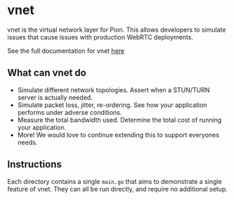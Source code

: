 # vnet
vnet is the virtual network layer for Pion. This allows developers to simulate issues that cause issues
with production WebRTC deployments.

See the full documentation for vnet [here](https://github.com/sssgun/ion/transport/tree/master/vnet#vnet)

## What can vnet do
* Simulate different network topologies. Assert when a STUN/TURN server is actually needed.
* Simulate packet loss, jitter, re-ordering. See how your application performs under adverse conditions.
* Measure the total bandwidth used. Determine the total cost of running your application.
* More! We would love to continue extending this to support everyones needs.

## Instructions
Each directory contains a single `main.go` that aims to demonstrate a single feature of vnet.
They can all be run directly, and require no additional setup.
